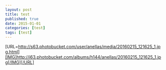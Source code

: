 ```yaml
---
layout: post
title: test
published: true
date: 2015-01-01
categories: [test]
tags: [test]
---
```




[URL=http://s63.photobucket.com/user/anellas/media/20160215_121625_1.jpg.html][IMG]http://i63.photobucket.com/albums/h144/anellas/20160215_121625_1.jpg[/IMG][/URL]
